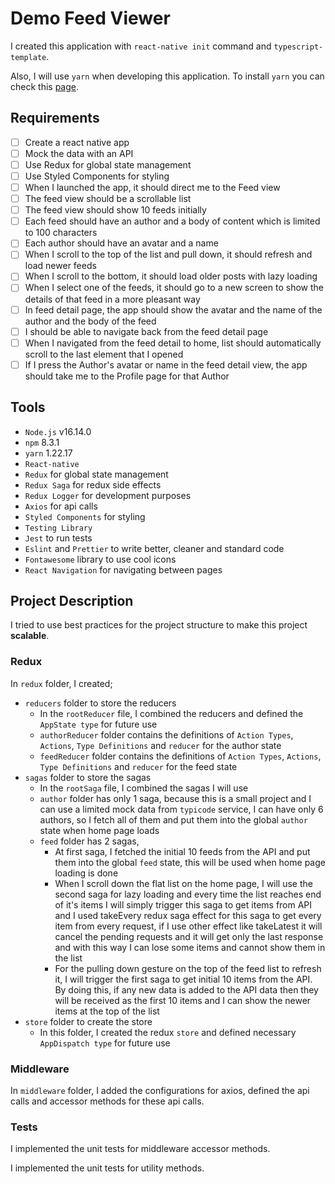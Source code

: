 # Demo Feed Viewer

I created this application with `react-native init` command and `typescript-template`.

Also, I will use `yarn` when developing this application. To install `yarn` you can check this [page](https://classic.yarnpkg.com/lang/en/docs/install/).

## Requirements

- [ ] Create a react native app
- [ ] Mock the data with an API
- [ ] Use Redux for global state management
- [ ] Use Styled Components for styling
- [ ] When I launched the app, it should direct me to the Feed view
- [ ] The feed view should be a scrollable list
- [ ] The feed view should show 10 feeds initially
- [ ] Each feed should have an author and a body of content which is limited to 100 characters
- [ ] Each author should have an avatar and a name
- [ ] When I scroll to the top of the list and pull down, it should refresh and load newer feeds
- [ ] When I scroll to the bottom, it should load older posts with lazy loading
- [ ] When I select one of the feeds, it should go to a new screen to show the details of that feed in a more pleasant way
- [ ] In feed detail page, the app should show the avatar and the name of the author and the body of the feed
- [ ] I should be able to navigate back from the feed detail page
- [ ] When I navigated from the feed detail to home, list should automatically scroll to the last element that I opened
- [ ] If I press the Author's avatar or name in the feed detail view, the app should take me to the Profile page for that Author

## Tools

- `Node.js` v16.14.0
- `npm` 8.3.1
- `yarn` 1.22.17
- `React-native`
- `Redux` for global state management
- `Redux Saga` for redux side effects
- `Redux Logger` for development purposes
- `Axios` for api calls
- `Styled Components` for styling
- `Testing Library`
- `Jest` to run tests
- `Eslint` and `Prettier` to write better, cleaner and standard code
- `Fontawesome` library to use cool icons
- `React Navigation` for navigating between pages

## Project Description

I tried to use best practices for the project structure to make this project **scalable**.

### **Redux**

In `redux` folder, I created;

- `reducers` folder to store the reducers
  - In the `rootReducer` file, I combined the reducers and defined the `AppState type` for future use
  - `authorReducer` folder contains the definitions of `Action Types`, `Actions`, `Type Definitions` and `reducer` for the author state
  - `feedReducer` folder contains the definitions of `Action Types`, `Actions`, `Type Definitions` and `reducer` for the feed state
- `sagas` folder to store the sagas
  - In the `rootSaga` file, I combined the sagas I will use
  - `author` folder has only 1 saga, because this is a small project and I can use a limited mock data from `typicode` service, I can have only 6 authors, so I fetch all of them and put them into the global `author` state when home page loads
  - `feed` folder has 2 sagas,
    - At first saga, I fetched the initial 10 feeds from the API and put them into the global `feed` state, this will be used when home page loading is done
    - When I scroll down the flat list on the home page, I will use the second saga for lazy loading and every time the list reaches end of it's items I will simply trigger this saga to get items from API and I used takeEvery redux saga effect for this saga to get every item from every request, if I use other effect like takeLatest it will cancel the pending requests and it will get only the last response and with this way I can lose some items and cannot show them in the list
    - For the pulling down gesture on the top of the feed list to refresh it, I will trigger the first saga to get initial 10 items from the API. By doing this, if any new data is added to the API data then they will be received as the first 10 items and I can show the newer items at the top of the list
- `store` folder to create the store
  - In this folder, I created the redux `store` and defined necessary `AppDispatch type` for future use

### **Middleware**

In `middleware` folder, I added the configurations for axios, defined the api calls and accessor methods for these api calls.

### **Tests**

I implemented the unit tests for middleware accessor methods.

I implemented the unit tests for utility methods.
